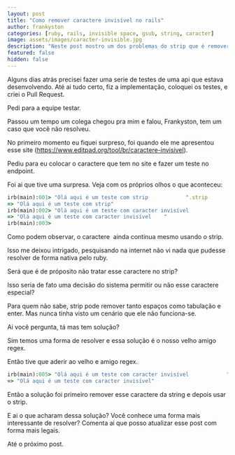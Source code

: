 ```yaml
---
layout: post
title: "Como remover caractere invisível no rails"
author: frankyston
categories: [ruby, rails, invisible space, gsub, string, caracter]
image: assets/images/caracter-invisible.jpg
description: "Neste post mostro um dos problemas do strip que é remover caractere invisível"
featured: false
hidden: false
---
```


Alguns dias atrás precisei fazer uma serie de testes de uma api que estava desenvolvendo. Até ai tudo certo, fiz a implementação, coloquei os testes,
e criei o Pull Request.

Pedi para a equipe testar.

Passou um tempo um colega chegou pra mim e falou, Frankyston, tem um caso que você não resolveu.

No primeiro momento eu fiquei surpreso, foi quando ele me apresentou esse site (https://www.editpad.org/tool/br/caractere-invisivel).

Pediu para eu colocar o caractere que tem no site e fazer um teste no endpoint.

Foi ai que tive uma surpresa. Veja com os próprios olhos o que aconteceu:

```ruby
irb(main):001> "Olá aqui é um teste com strip            ".strip
=> "Olá aqui é um teste com strip"
irb(main):002> "Olá aqui é um teste com caracter invisível    ‎         ".strip
=> "Olá aqui é um teste com caracter invisível    ‎"
irb(main):003>
```

Como podem observar, o caractere `‎` ainda continua mesmo usando o strip.

Isso me deixou intrigado, pesquisando na internet não vi nada que pudesse resolver de forma nativa pelo ruby.

Será que é de próposito não tratar esse caractere no strip?

Isso seria de fato uma decisão do sistema permitir ou não esse caractere especial?

Para quem não sabe, strip pode remover tanto espaços como tabulação e enter. Mas nunca tinha visto um cenário que ele não funciona-se.

Ai você pergunta, tá mas tem solução?

Sim temos uma forma de resolver e essa solução é o nosso velho amigo regex.

Então tive que aderir ao velho e amigo regex.

```ruby
irb(main):005> "Olá aqui é um teste com caracter invisível    ‎        ".gsub(/‎/, '').strip
=> "Olá aqui é um teste com caracter invisível"
```

Então a solução foi primeiro remover esse caractere da string e depois usar o strip.

E ai o que acharam dessa solução? Você conhece uma forma mais interessante de resolver? Comenta ai que posso atualizar esse post com forma mais legais.

Até o próximo post.
